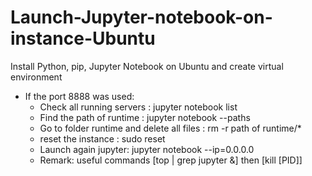 # Launch-Jupyter-notebook-on-instance-Ubuntu
Install Python, pip, Jupyter Notebook on Ubuntu and create virtual environment 


- If the port 8888 was used: 
  - Check all running servers : jupyter notebook list
  - Find the path of runtime : jupyter notebook --paths
  - Go to folder runtime and delete all files : rm -r path of runtime/*
  - reset the instance : sudo reset
  - Launch again jupyter: jupyter notebook --ip=0.0.0.0
  - Remark: useful commands [top | grep jupyter &] then [kill [PID]]
